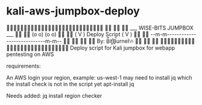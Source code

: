 # kali-aws-jumpbox-deploy
🦉🏴‍☠️🦉🏴‍☠️🦉🏴‍☠️🦉🏴‍☠️🦉🏴‍☠️🦉🏴‍☠️🦉🏴‍☠️🦉🏴‍☠️🦉🏴‍☠️🦉
🏴‍☠️                                          🏴‍☠️
🏴‍☠️    ___      WISE-BITS JUMPBOX     ___    🏴‍☠️
🏴‍☠️   (o o)                          (o o)   🏴‍☠️
🏴‍☠️  (  V  )      Deploy Script     (  V  )  🏴‍☠️
🏴‍☠️  --m-m----------------------------m-m--  🏴‍☠️
🏴‍☠️                                          🏴‍☠️
🏴‍☠️              By: B̤̿it̺̕B͓̚urneȑ🔥             🏴‍☠️
🏴‍☠️                                          🏴‍☠️
🦉🏴‍☠️🦉🏴‍☠️🦉🏴‍☠️🦉🏴‍☠️🦉🏴‍☠️🦉🏴‍☠️🦉🏴‍☠️🦉🏴‍☠️🦉🏴‍☠️🦉
Deploy script for Kali jumpbox for webapp pentesting on AWS

requirements:

An AWS login
your region, example: us-west-1
may need to install jq which the install check is not in the script yet
apt-install jq

Needs added:
jq install
region checker
